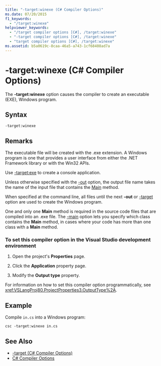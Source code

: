 ```yaml
---
title: "-target:winexe (C# Compiler Options)"
ms.date: 07/20/2015
f1_keywords: 
  - "/target:winexe"
helpviewer_keywords: 
  - "/target compiler options [C#], /target:winexe"
  - "-target compiler options [C#], /target:winexe"
  - "target compiler options [C#], /target:winexe"
ms.assetid: b5a0619c-8caa-46a5-a743-1cf68408ad7a
---
```

# -target:winexe (C# Compiler Options)
The **-target:winexe** option causes the compiler to create an executable (EXE), Windows program.  
  
## Syntax  
  
```console  
-target:winexe  
```  
  
## Remarks  
 The executable file will be created with the .exe extension. A Windows program is one that provides a user interface from either the .NET Framework library or with the Win32 APIs.  
  
 Use [-target:exe](../../../csharp/language-reference/compiler-options/target-exe-compiler-option.md) to create a console application.  
  
 Unless otherwise specified with the [-out](../../../csharp/language-reference/compiler-options/out-compiler-option.md) option, the output file name takes the name of the input file that contains the [Main](../../../csharp/programming-guide/main-and-command-args/index.md) method.  
  
 When specified at the command line, all files until the next **-out** or [-target](../../../csharp/language-reference/compiler-options/target-compiler-option.md) option are used to create the Windows program.  
  
 One and only one **Main** method is required in the source code files that are compiled into an .exe file. The [-main](../../../csharp/language-reference/compiler-options/main-compiler-option.md) option lets you specify which class contains the **Main** method, in cases where your code has more than one class with a **Main** method.  
  
### To set this compiler option in the Visual Studio development environment  
  
1.  Open the project's **Properties** page.  
  
2.  Click the **Application** property page.  
  
3.  Modify the **Output type** property.  
  
 For information on how to set this compiler option programmatically, see <xref:VSLangProj80.ProjectProperties3.OutputType%2A>.  
  
## Example  
 Compile `in.cs` into a Windows program:  
  
```console  
csc -target:winexe in.cs  
```  
  
## See Also  

- [-target (C# Compiler Options)](../../../csharp/language-reference/compiler-options/target-compiler-option.md)  
- [C# Compiler Options](../../../csharp/language-reference/compiler-options/index.md)
